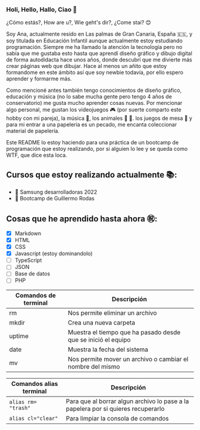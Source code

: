 ### Holi, Hello, Hallo, Ciao 👋 
¿Cómo estás?, How are u?, Wie geht's dir?, ¿Come stai? :blush:

Soy Ana, actualmente resido en Las palmas de Gran Canaria, España :es:, y soy titulada en Educación Infantil aunque actualmente estoy estudiando programación. Siempre me ha llamado la atención la tecnología pero no sabía que me gustaba esto hasta que aprendí diseño gráfico y dibujo digital de forma autodidacta hace unos años, donde descubrí que me divierte más crear páginas web que dibujar. Hace al menos un añito que estoy formandome en este ámbito así que soy newbie todavía, por ello espero aprender y formarme más. 

Como mencioné antes también tengo conocimientos de diseño gráfico, educación y música (no lo sabe mucha gente pero tengo 4 años de conservatorio) me gusta mucho aprender cosas nuevas. Por mencionar algo personal, me gustan los videojuegos :video_game: (por suerte comparto este hobby con mi pareja), la música :musical_score:, los animales :dog: :rabbit:. los juegos de mesa :game_die: y para mi entrar a una papelería es un pecado, me encanta coleccionar material de papelería.

Este README lo estoy haciendo para una práctica de un bootcamp de programación que estoy realizando, por si alguien lo lee y se queda como WTF, que dice esta loca.

## Cursos que estoy realizando actualmente :books::
- :feet: Samsung desarrolladoras 2022
- :feet: Bootcamp de Guillermo Rodas

## Cosas que he aprendido hasta ahora :congratulations::
- [x] Markdown
- [x] HTML
- [x] CSS
- [x] Javascript (estoy dominandolo)
- [ ] TypeScript
- [ ] JSON
- [ ] Base de datos
- [ ] PHP

| Comandos de terminal | Descripción |
| ----------- | ----------- |
| rm | Nos permite eliminar un archivo |
| mkdir | Crea una nueva carpeta | 
| uptime | Muestra el tiempo que ha pasado desde que se inició el equipo | 
| date | Muestra la fecha del sistema | 
| mv | Nos permite mover un archivo o cambiar el nombre del mismo | 

| Comandos alias terminal | Descripción |
| ----------- | ----------- |
| `alias rm= "trash"` | Para que al borrar algun archivo lo pase a la papelera por si quieres recuperarlo |
| `alias cl="clear"` | Para limpiar la consola de comandos | 


